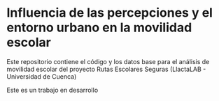 # Influencia de las percepciones y el entorno urbano en la movilidad escolar

Este repositorio contiene el código y los datos base para el análisis de movilidad escolar del proyecto Rutas Escolares Seguras (LlactaLAB - Universidad de Cuenca)

Este es un trabajo en desarrollo
